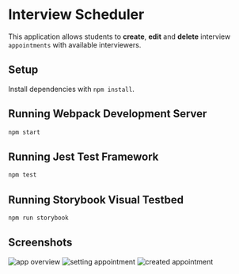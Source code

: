 # Interview Scheduler
This application allows students to **create**, **edit** and **delete** interview `appointments` with available interviewers.

## Setup

Install dependencies with `npm install`.

## Running Webpack Development Server

```sh
npm start
```

## Running Jest Test Framework

```sh
npm test
```

## Running Storybook Visual Testbed

```sh
npm run storybook
```

## Screenshots
![app overview](https://github.com/vandergit/scheduler/blob/main/docs/app%20overview.png)
![setting appointment]()
![created appointment]()